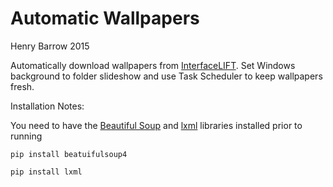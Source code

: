# Automatic Wallpapers
Henry Barrow 2015

Automatically download wallpapers from [InterfaceLIFT](https://interfacelift.com/). Set Windows background to folder slideshow and use Task Scheduler to keep wallpapers fresh.

Installation Notes:

You need to have the [Beautiful Soup](http://www.crummy.com/software/BeautifulSoup/) and [lxml](http://lxml.de/) libraries installed prior to running

`pip install beatuifulsoup4`

`pip install lxml`
